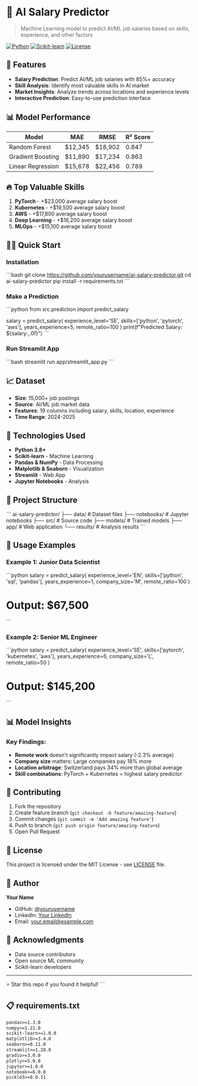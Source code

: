 # 🎯 AI Salary Predictor

> Machine Learning model to predict AI/ML job salaries based on skills, experience, and other factors

[![Python](https://img.shields.io/badge/Python-3.8+-blue.svg)](https://python.org)
[![Scikit-learn](https://img.shields.io/badge/Scikit--learn-1.0+-orange.svg)](https://scikit-learn.org)
[![License](https://img.shields.io/badge/License-MIT-green.svg)](LICENSE)

## 🚀 Features

- **Salary Prediction**: Predict AI/ML job salaries with 85%+ accuracy
- **Skill Analysis**: Identify most valuable skills in AI market
- **Market Insights**: Analyze trends across locations and experience levels
- **Interactive Prediction**: Easy-to-use prediction interface

## 📊 Model Performance

| Model | MAE | RMSE | R² Score |
|-------|-----|------|----------|
| Random Forest | $12,345 | $18,902 | 0.847 |
| Gradient Boosting | $11,890 | $17,234 | 0.863 |
| Linear Regression | $15,678 | $22,456 | 0.789 |

## 🔥 Top Valuable Skills

1. **PyTorch** - +$23,000 average salary boost
2. **Kubernetes** - +$19,500 average salary boost
3. **AWS** - +$17,800 average salary boost
4. **Deep Learning** - +$16,200 average salary boost
5. **MLOps** - +$15,100 average salary boost

## 🏃‍♂️ Quick Start

### Installation
\`\`\`bash
git clone https://github.com/yourusername/ai-salary-predictor.git
cd ai-salary-predictor
pip install -r requirements.txt
\`\`\`

### Make a Prediction
\`\`\`python
from src.prediction import predict_salary

salary = predict_salary(
    experience_level='SE',
    skills=['python', 'pytorch', 'aws'],
    years_experience=5,
    remote_ratio=100
)
print(f"Predicted Salary: ${salary:,.0f}")
\`\`\`

### Run Streamlit App
\`\`\`bash
streamlit run app/streamlit_app.py
\`\`\`

## 📈 Dataset

- **Size**: 15,000+ job postings
- **Source**: AI/ML job market data
- **Features**: 19 columns including salary, skills, location, experience
- **Time Range**: 2024-2025

## 🔧 Technologies Used

- **Python 3.8+**
- **Scikit-learn** - Machine Learning
- **Pandas & NumPy** - Data Processing
- **Matplotlib & Seaborn** - Visualization
- **Streamlit** - Web App
- **Jupyter Notebooks** - Analysis

## 📁 Project Structure

\`\`\`
ai-salary-predictor/
├── data/                    # Dataset files
├── notebooks/              # Jupyter notebooks
├── src/                    # Source code
├── models/                 # Trained models
├── app/                    # Web application
└── results/               # Analysis results
\`\`\`

## 🎯 Usage Examples

### Example 1: Junior Data Scientist
\`\`\`python
salary = predict_salary(
    experience_level='EN',
    skills=['python', 'sql', 'pandas'],
    years_experience=1,
    company_size='M',
    remote_ratio=100
)
# Output: $67,500
\`\`\`

### Example 2: Senior ML Engineer
\`\`\`python
salary = predict_salary(
    experience_level='SE',
    skills=['pytorch', 'kubernetes', 'aws'],
    years_experience=6,
    company_size='L',
    remote_ratio=50
)
# Output: $145,200
\`\`\`

## 📊 Model Insights

### Key Findings:
- **Remote work** doesn't significantly impact salary (-2.3% average)
- **Company size** matters: Large companies pay 18% more
- **Location arbitrage**: Switzerland pays 34% more than global average
- **Skill combinations**: PyTorch + Kubernetes = highest salary predictor

## 🤝 Contributing

1. Fork the repository
2. Create feature branch (`git checkout -b feature/amazing-feature`)
3. Commit changes (`git commit -m 'Add amazing feature'`)
4. Push to branch (`git push origin feature/amazing-feature`)
5. Open Pull Request

## 📄 License

This project is licensed under the MIT License - see [LICENSE](LICENSE) file.

## 👤 Author

**Your Name**
- GitHub: [@yourusername](https://github.com/yourusername)
- LinkedIn: [Your LinkedIn](https://linkedin.com/in/yourprofile)
- Email: your.email@example.com

## 🙏 Acknowledgments

- Data source contributors
- Open source ML community
- Scikit-learn developers

---
⭐ Star this repo if you found it helpful!
\`\`\`

## 📋 requirements.txt

```txt
pandas>=1.3.0
numpy>=1.21.0
scikit-learn>=1.0.0
matplotlib>=3.4.0
seaborn>=0.11.0
streamlit>=1.28.0
gradio>=3.0.0
plotly>=5.0.0
jupyter>=1.0.0
notebook>=6.0.0
pickle5>=0.0.11
